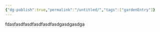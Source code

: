 ```yaml
---
{"dg-publish":true,"permalink":"/untitled/","tags":["gardenEntry"]}
---
```



fdasfasdfasdfasdfasdfasdgasdgasdga